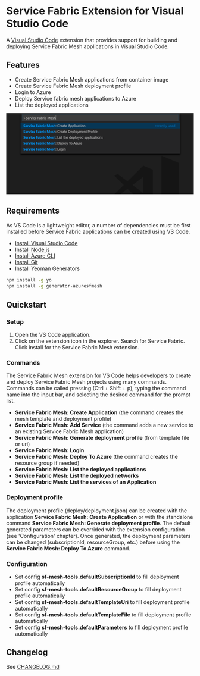 # Service Fabric Extension for Visual Studio Code

A [Visual Studio Code](https://code.visualstudio.com/) extension that provides support for building and deploying Service Fabric Mesh applications in Visual Studio Code.

## Features

* Create Service Fabric Mesh applications from container image
* Create Service Fabric Mesh deployment profile
* Login to Azure
* Deploy Service fabric mesh applications to Azure
* List the deployed applications

![Service Fabric Commands in Visual Studio Code](./media/commands.png)

## Requirements

As VS Code is a lightweight editor, a number of dependencies must be first installed before Service Fabric applications can be created using VS Code.

* [Install Visual Studio Code](https://code.visualstudio.com/)
* [Install Node.js](https://nodejs.org/en/)
* [Install Azure CLI](https://docs.microsoft.com/en-us/cli/azure/install-azure-cli?view=azure-cli-latest)
* [Install Git](https://git-scm.com/)
* Install Yeoman Generators
```sh
npm install -g yo
npm install -g generator-azuresfmesh
```

## Quickstart

### Setup

1. Open the VS Code application.
2. Click on the extension icon in the explorer. Search for Service Fabric. Click install for the Service Fabric Mesh extension.

### Commands
The Service Fabric Mesh extension for VS Code helps developers to create and deploy Service Fabric Mesh projects using many commands. Commands can be called pressing (Ctrl + Shift + p), typing the command name into the input bar, and selecting the desired command for the prompt list.

* **Service Fabric Mesh: Create Application** (the command creates the mesh template and deployment profile)
* **Service Fabric Mesh: Add Service** (the command adds a new service to an existing Service Fabric Mesh application)
* **Service Fabric Mesh: Generate deployment profile** (from template file or uri)
* **Service Fabric Mesh: Login**
* **Service Fabric Mesh: Deploy To Azure** (the command creates the resource group if needed)
* **Service Fabric Mesh: List the deployed applications**
* **Service Fabric Mesh: List the deployed networks**
* **Service Fabric Mesh: List the services of an Application**

### Deployment profile
The deployment profile (deploy/deployment.json) can be created with the application **Service Fabric Mesh: Create Application** or with the standalone command **Service Fabric Mesh: Generate deployment profile**.
The default generated parameters can be overrided with the extension configuration (see 'Configuration' chapter).
Once generated, the deployment parameters can be changed (subscriptionId, resourceGroup, etc.) before using the **Service Fabric Mesh: Deploy To Azure** command.

### Configuration 
* Set config **sf-mesh-tools.defaultSubscriptionId** to fill deployment profile automatically
* Set config **sf-mesh-tools.defaultResourceGroup** to fill deployment profile automatically
* Set config **sf-mesh-tools.defaultTemplateUri** to fill deployment profile automatically
* Set config **sf-mesh-tools.defaultTemplateFile** to fill deployment profile automatically
* Set config **sf-mesh-tools.defaultParameters** to fill deployment profile automatically

## Changelog

See [CHANGELOG.md](CHANGELOG.md)